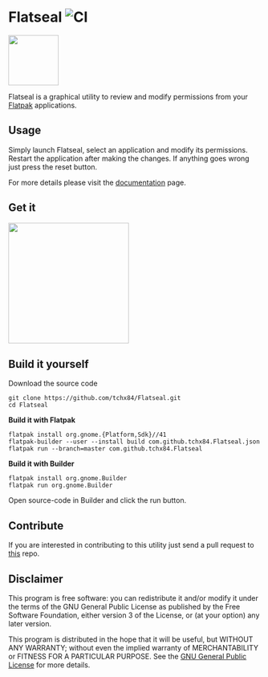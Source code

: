 # Flatseal ![CI](https://github.com/tchx84/Flatseal/workflows/CI/badge.svg)

<img height="100" src="https://github.com/tchx84/Flatseal/blob/master/data/icons/com.github.tchx84.Flatseal.svg">

Flatseal is a graphical utility to review and modify permissions from your [Flatpak](https://flatpak.org/) applications.

## Usage

Simply launch Flatseal, select an application and modify its permissions. Restart the application after making the changes. If anything goes wrong just press the reset button.

For more details please visit the [documentation](./DOCUMENTATION.md) page.

## Get it

[<img width="240" src="https://flathub.org/assets/badges/flathub-badge-i-en.png">](https://flathub.org/apps/details/com.github.tchx84.Flatseal)

## Build it yourself

Download the source code
```
git clone https://github.com/tchx84/Flatseal.git
cd Flatseal
```


**Build it with Flatpak**

```
flatpak install org.gnome.{Platform,Sdk}//41
flatpak-builder --user --install build com.github.tchx84.Flatseal.json
flatpak run --branch=master com.github.tchx84.Flatseal
```


**Build it with Builder**

```
flatpak install org.gnome.Builder
flatpak run org.gnome.Builder
```

Open source-code in Builder and click the run button.



## Contribute

If you are interested in contributing to this utility just send a pull request to [this](https://github.com/tchx84/Flatseal) repo.

## Disclaimer

This program is free software: you can redistribute it and/or modify it under the terms of the GNU General Public License as published by the Free Software Foundation, either version 3 of the License, or (at your option) any later version.

This program is distributed in the hope that it will be useful, but WITHOUT ANY WARRANTY; without even the implied warranty of MERCHANTABILITY or FITNESS FOR A PARTICULAR PURPOSE. See the [GNU General Public License](COPYING) for more details.
